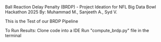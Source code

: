 Ball Reaction Delay Penalty (BRDP) - Project Ideation for NFL Big Data Bowl Hackathon 2025
By: Muhammad M., Sanjeeth A., Syd V.

This is the Test of our BRDP Pipeline

To Run Results:
Clone code into a IDE
Run "compute_brdp.py" file in the terminal

